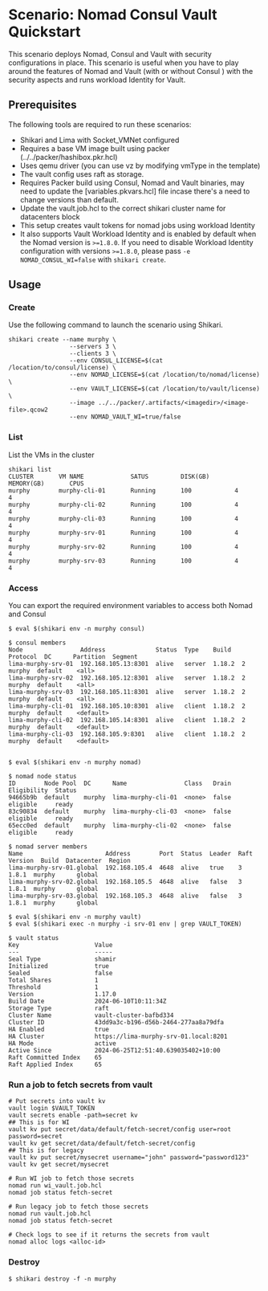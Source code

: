 # Scenario: Nomad Consul Vault Quickstart
This scenario deploys Nomad, Consul and Vault with security configurations in place. This scenario is useful when you have to play around the features of Nomad and Vault (with or without Consul ) with the security aspects and runs workload Identity for Vault.

## Prerequisites
The following tools are required to run these scenarios:

- Shikari and Lima with Socket_VMNet configured
- Requires a base VM image built using packer (../../packer/hashibox.pkr.hcl)
- Uses qemu driver (you can use vz by modifying vmType in the template)
- The vault config uses raft as storage.
- Requires Packer build using Consul, Nomad and Vault binaries, may need to update the [variables.pkvars.hcl] file incase there's a need to change versions than default.
- Update the vault.job.hcl to the correct shikari cluster name for datacenters block
- This setup creates vault tokens for nomad jobs using workload Identity
- It also supports Vault Workload Identity and is enabled by default when the Nomad version is `>=1.8.0`. If you need to disable Workload Identity configuration with versions `>=1.8.0`, please pass `-e NOMAD_CONSUL_WI=false` with `shikari create`.

## Usage

### Create

Use the following command to launch the scenario using Shikari.

```
shikari create --name murphy \
                 --servers 3 \
                 --clients 3 \
                 --env CONSUL_LICENSE=$(cat /location/to/consul/license) \
                 --env NOMAD_LICENSE=$(cat /location/to/nomad/license) \
                 --env VAULT_LICENSE=$(cat /location/to/vault/license) \
                 --image ../../packer/.artifacts/<imagedir>/<image-file>.qcow2
                 --env NOMAD_VAULT_WI=true/false

```

### List

List the VMs in the cluster

```
shikari list
CLUSTER       VM NAME             SATUS         DISK(GB)       MEMORY(GB)       CPUS
murphy        murphy-cli-01       Running       100            4                4
murphy        murphy-cli-02       Running       100            4                4
murphy        murphy-cli-03       Running       100            4                4
murphy        murphy-srv-01       Running       100            4                4
murphy        murphy-srv-02       Running       100            4                4
murphy        murphy-srv-03       Running       100            4                4
```

### Access

You can export the required environment variables to access both Nomad and Consul

```
$ eval $(shikari env -n murphy consul)

$ consul members
Node                Address              Status  Type    Build   Protocol  DC      Partition  Segment
lima-murphy-srv-01  192.168.105.13:8301  alive   server  1.18.2  2         murphy  default    <all>
lima-murphy-srv-02  192.168.105.12:8301  alive   server  1.18.2  2         murphy  default    <all>
lima-murphy-srv-03  192.168.105.11:8301  alive   server  1.18.2  2         murphy  default    <all>
lima-murphy-cli-01  192.168.105.10:8301  alive   client  1.18.2  2         murphy  default    <default>
lima-murphy-cli-02  192.168.105.14:8301  alive   client  1.18.2  2         murphy  default    <default>
lima-murphy-cli-03  192.168.105.9:8301   alive   client  1.18.2  2         murphy  default    <default>


$ eval $(shikari env -n murphy nomad)

$ nomad node status
ID        Node Pool  DC      Name                Class   Drain  Eligibility  Status
94665b9b  default    murphy  lima-murphy-cli-01  <none>  false  eligible     ready
83c90834  default    murphy  lima-murphy-cli-03  <none>  false  eligible     ready
65ecc0ed  default    murphy  lima-murphy-cli-02  <none>  false  eligible     ready

$ nomad server members
Name                       Address        Port  Status  Leader  Raft Version  Build  Datacenter  Region
lima-murphy-srv-01.global  192.168.105.4  4648  alive   true    3             1.8.1  murphy      global
lima-murphy-srv-02.global  192.168.105.5  4648  alive   false   3             1.8.1  murphy      global
lima-murphy-srv-03.global  192.168.105.3  4648  alive   false   3             1.8.1  murphy      global

$ eval $(shikari env -n murphy vault)
$ eval $(shikari exec -n murphy -i srv-01 env | grep VAULT_TOKEN)

$ vault status
Key                     Value
---                     -----
Seal Type               shamir
Initialized             true
Sealed                  false
Total Shares            1
Threshold               1
Version                 1.17.0
Build Date              2024-06-10T10:11:34Z
Storage Type            raft
Cluster Name            vault-cluster-bafbd334
Cluster ID              43dd9a3c-b196-d56b-2464-277aa8a79dfa
HA Enabled              true
HA Cluster              https://lima-murphy-srv-01.local:8201
HA Mode                 active
Active Since            2024-06-25T12:51:40.639035402+10:00
Raft Committed Index    65
Raft Applied Index      65

```

### Run a job to fetch secrets from vault

```
# Put secrets into vault kv
vault login $VAULT_TOKEN
vault secrets enable -path=secret kv
## This is for WI
vault kv put secret/data/default/fetch-secret/config user=root password=secret
vault kv get secret/data/default/fetch-secret/config
## This is for legacy
vault kv put secret/mysecret username="john" password="password123"
vault kv get secret/mysecret

# Run WI job to fetch those secrets 
nomad run wi_vault.job.hcl
nomad job status fetch-secret

# Run legacy job to fetch those secrets 
nomad run vault.job.hcl
nomad job status fetch-secret

# Check logs to see if it returns the secrets from vault
nomad alloc logs <alloc-id>
```

### Destroy

```
$ shikari destroy -f -n murphy
```